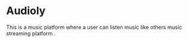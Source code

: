 # Audioly
This is a music platform where a user can listen music like others music streaming platform .
